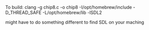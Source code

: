 To build:
clang -g chip8.c -o chip8 -I/opt/homebrew/include -D_THREAD_SAFE -L/opt/homebrew/lib -lSDL2

might have to do something different to find SDL on your maching

